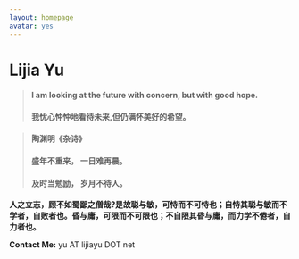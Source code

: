 ```yaml
---
layout: homepage
avatar: yes
---
```



# Lijia Yu


> #### I am looking at the future with concern, but with good hope.
>
> #### 我忧心忡忡地看待未来,但仍满怀美好的希望。  

> #### 陶渊明《杂诗》  
>
> #### 盛年不重来， 一日难再晨。  
>
> #### 及时当勉励， 岁月不待人。  

**人之立志，顾不如蜀鄙之僧哉?是故聪与敏，可恃而不可恃也；自恃其聪与敏而不学者，自败者也。昏与庸，可限而不可限也；不自限其昏与庸，而力学不倦者，自力者也。**

**Contact Me:** yu AT lijiayu DOT net
